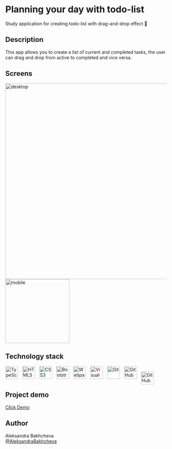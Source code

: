 # Planning your day with todo-list

Study application for creating todo-list with drag-and-drop effect 📝

## Description

<p>This app allows you to create a list of current and completed tasks, the user can drag and drop from active to completed and vice versa.</p>

## Screens

<img width="612.5" alt="desktop" src="https://github.com/AleksandraBakhcheva/todo-list_app/assets/76097160/60fcc393-3f34-4859-97ed-a06b1237203f"> <img width="200" alt="mobile" src="https://github.com/AleksandraBakhcheva/todo-list_app/assets/76097160/9448681a-7eb6-4335-bac4-cc082ef670c8">

## Technology stack

<img align="left" alt="TypeScript" width="40" height="40" src="https://cdn.jsdelivr.net/gh/devicons/devicon/icons/typescript/typescript-original.svg" style="padding-right:10px;" />&nbsp;
<img align="left" alt="HTML5" width="40" height="40" src="https://cdn.jsdelivr.net/gh/devicons/devicon/icons/html5/html5-original.svg" style="padding-right:10px;" />&nbsp;
<img align="left" alt="CSS3" width="40" height="40" src="https://cdn.jsdelivr.net/gh/devicons/devicon/icons/css3/css3-original.svg" style="padding-right:10px;" />&nbsp;
<img align="left" alt="Bootstrap" width="40" height="40" src="https://cdn.jsdelivr.net/gh/devicons/devicon/icons/bootstrap/bootstrap-original.svg" style="padding-right:10px;" />&nbsp;
<img align="left" alt="Webpack" width="40" height="40" src="https://user-images.githubusercontent.com/76097160/234940984-f6693af2-7f08-4c8a-a356-1c77aa0bb081.png" style="padding-right:10px;" />&nbsp;
<img align="left" alt="Visual Studio Code" width="40" height="40" src="https://cdn.jsdelivr.net/gh/devicons/devicon/icons/vscode/vscode-original.svg" style="padding-right:10px;" />&nbsp;
<img align="left" alt="Git" width="40" height="40" src="https://cdn.jsdelivr.net/gh/devicons/devicon/icons/git/git-original.svg" style="padding-right:10px;" />&nbsp;
[<img align="left" alt="GitHub" width="40px" height="40" src="https://user-images.githubusercontent.com/3369400/139447912-e0f43f33-6d9f-45f8-be46-2df5bbc91289.png" style="padding-right:10px;" />](https://www.youtube.com/playlist?list=PLkwxH9e_vrAJ0WbEsFA9W3I1W-g_BTsbt#gh-dark-mode-only)&nbsp;
[<img align="left" alt="GitHub" width="40px" height="40" src="https://user-images.githubusercontent.com/3369400/139448065-39a229ba-4b06-434b-bc67-616e2ed80c8f.png" style="padding-right:10px;" />](https://www.youtube.com/playlist?list=PLkwxH9e_vrAJ0WbEsFA9W3I1W-g_BTsbt#gh-light-mode-only)&nbsp;

<br />

## Project demo

<a target="_blank" href="https://aleksandrabakhcheva.github.io/todo-list_app/">Click Demo</a>

## Author

Aleksandra Bakhcheva<br>
[@AleksandraBakhcheva](https://github.com/AleksandraBakhcheva)
